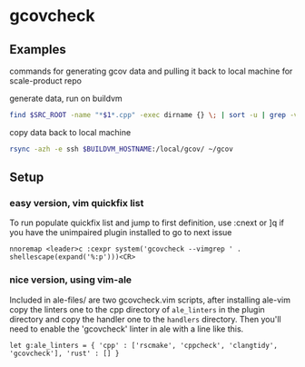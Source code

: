 # gcovcheck

## Examples

commands for generating gcov data and pulling it back to local machine for
scale-product repo

generate data, run on buildvm

```bash
find $SRC_ROOT -name "*$1*.cpp" -exec dirname {} \; | sort -u | grep -v unittest | grep -v onboxtest | grep -v mockobjects | grep -v gen-cpp | grep -v gen_srcs | parallel "cd {}; echo \"generating coverage for {}\"; gcov -o $(targetdir) *.cpp >/dev/null 2&>1 && mv *.gcov /local/gcov 2>/dev/null"
```

copy data back to local machine

```bash
rsync -azh -e ssh $BUILDVM_HOSTNAME:/local/gcov/ ~/gcov
```

## Setup

### easy version, vim quickfix list

To run populate quickfix list and jump to first definition, use :cnext or ]q if
you have the unimpaired plugin installed to go to next issue

```vimscript
nnoremap <leader>c :cexpr system('gcovcheck --vimgrep ' . shellescape(expand('%:p')))<CR>
```

### nice version, using vim-ale

Included in ale-files/ are two gcovcheck.vim scripts, after installing ale-vim
copy the linters one to the cpp directory of `ale_linters` in the plugin
directory and copy the handler one to the `handlers` directory. Then you'll need
to enable the 'gcovcheck' linter in ale with a line like this.

```vimscript
let g:ale_linters = { 'cpp' : ['rscmake', 'cppcheck', 'clangtidy', 'gcovcheck'], 'rust' : [] }
```
